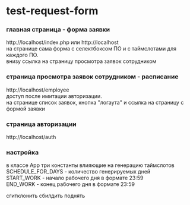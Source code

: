 # test-request-form
### главная страница - форма заявки
http://localhost/index.php или http://localhost  
на странице сама форма с селектбоксом ПО и с таймслотами для каждого ПО.  
внизу ссылка на страницу просмотра заявок сотрудником
### страница просмотра заявок сотрудником - расписание
http://localhost/employee  
доступ после имитации авторизации.  
на странице список заявок, кнопка "логаута" и ссылка на страницу с формой заявки
### страница авторизации
http://localhost/auth  
### настройка
в классе App три константы влияющие на генерацию таймслотов  
SCHEDULE_FOR_DAYS - количество генерируемых дней   
START_WORK - начало рабочего дня в формате 23:59  
END_WORK - конец рабочего дня в формате 23:59

сгитклонить сбилдить поднять